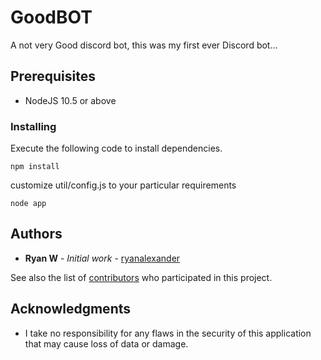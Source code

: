# GoodBOT

A not very Good discord bot, this was my first ever Discord bot...

## Prerequisites

* NodeJS 10.5 or above

### Installing

Execute the following code to install dependencies.

```
npm install
```

customize util/config.js to your particular requirements

```
node app
```

## Authors

* **Ryan W** - *Initial work* - [ryanalexander](https://github.com/ryanalexander)

See also the list of [contributors](https://github.com/ryanalexander/GoodBot/contributors) who participated in this project.

## Acknowledgments

* I take no responsibility for any flaws in the security of this application that may cause loss of data or damage.
